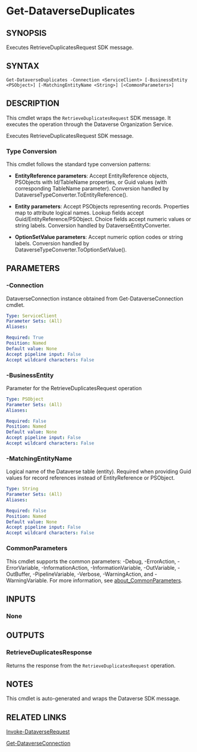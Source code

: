 # Get-DataverseDuplicates

## SYNOPSIS
Executes RetrieveDuplicatesRequest SDK message.

## SYNTAX

```
Get-DataverseDuplicates -Connection <ServiceClient> [-BusinessEntity <PSObject>] [-MatchingEntityName <String>] [<CommonParameters>]
```

## DESCRIPTION

This cmdlet wraps the `RetrieveDuplicatesRequest` SDK message. It executes the operation through the Dataverse Organization Service.

Executes RetrieveDuplicatesRequest SDK message.

### Type Conversion

This cmdlet follows the standard type conversion patterns:

- **EntityReference parameters**: Accept EntityReference objects, PSObjects with Id/TableName properties, or Guid values (with corresponding TableName parameter). Conversion handled by DataverseTypeConverter.ToEntityReference().

- **Entity parameters**: Accept PSObjects representing records. Properties map to attribute logical names. Lookup fields accept Guid/EntityReference/PSObject. Choice fields accept numeric values or string labels. Conversion handled by DataverseEntityConverter.

- **OptionSetValue parameters**: Accept numeric option codes or string labels. Conversion handled by DataverseTypeConverter.ToOptionSetValue().

## PARAMETERS

### -Connection
DataverseConnection instance obtained from Get-DataverseConnection cmdlet.

```yaml
Type: ServiceClient
Parameter Sets: (All)
Aliases:

Required: True
Position: Named
Default value: None
Accept pipeline input: False
Accept wildcard characters: False
```
### -BusinessEntity
Parameter for the RetrieveDuplicatesRequest operation

```yaml
Type: PSObject
Parameter Sets: (All)
Aliases:

Required: False
Position: Named
Default value: None
Accept pipeline input: False
Accept wildcard characters: False
```
### -MatchingEntityName
Logical name of the Dataverse table (entity). Required when providing Guid values for record references instead of EntityReference or PSObject.

```yaml
Type: String
Parameter Sets: (All)
Aliases:

Required: False
Position: Named
Default value: None
Accept pipeline input: False
Accept wildcard characters: False
```
### CommonParameters
This cmdlet supports the common parameters: -Debug, -ErrorAction, -ErrorVariable, -InformationAction, -InformationVariable, -OutVariable, -OutBuffer, -PipelineVariable, -Verbose, -WarningAction, and -WarningVariable. For more information, see [about_CommonParameters](http://go.microsoft.com/fwlink/?LinkID=113216).

## INPUTS

### None

## OUTPUTS

### RetrieveDuplicatesResponse

Returns the response from the `RetrieveDuplicatesRequest` operation.

## NOTES

This cmdlet is auto-generated and wraps the Dataverse SDK message.

## RELATED LINKS

[Invoke-DataverseRequest](Invoke-DataverseRequest.md)

[Get-DataverseConnection](Get-DataverseConnection.md)
